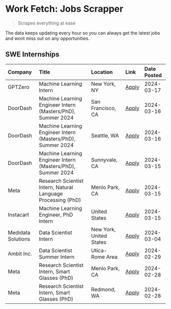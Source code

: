# Work Fetch: Jobs Scrapper
> Scrapes everything at ease

The data keeps updating every hour so you can always get the latest jobs and wont miss out on any opportunities.

## SWE Internships
<!--START_SECTION:workfetch-->
| Company            | Title                                                        | Location                | Link                                                                                                                                                                                                                                                                   | Date Posted   |
|:-------------------|:-------------------------------------------------------------|:------------------------|:-----------------------------------------------------------------------------------------------------------------------------------------------------------------------------------------------------------------------------------------------------------------------|:--------------|
| GPTZero            | Machine Learning Intern                                      | New York, NY            | [Apply](https://www.linkedin.com/jobs/view/machine-learning-intern-at-gptzero-3860723963?position=8&pageNum=0&refId=QtGGwo675ab6p2rnWIW6RQ%3D%3D&trackingId=HdYn2hvA%2BOG5WyxmasbRIg%3D%3D&trk=public_jobs_jserp-result_search-card)                                   | 2024-03-17    |
| DoorDash           | Machine Learning Engineer Intern (Masters/PhD), Summer 2024  | San Francisco, CA       | [Apply](https://www.linkedin.com/jobs/view/machine-learning-engineer-intern-masters-phd-summer-2024-at-doordash-3736457737?position=3&pageNum=0&refId=QtGGwo675ab6p2rnWIW6RQ%3D%3D&trackingId=QCGBnYYZnrC7fUEsvQNsLw%3D%3D&trk=public_jobs_jserp-result_search-card)   | 2024-03-16    |
| DoorDash           | Machine Learning Engineer Intern (Masters/PhD), Summer 2024  | Seattle, WA             | [Apply](https://www.linkedin.com/jobs/view/machine-learning-engineer-intern-masters-phd-summer-2024-at-doordash-3736455966?position=4&pageNum=0&refId=QtGGwo675ab6p2rnWIW6RQ%3D%3D&trackingId=oVcTw1c5v7grbgaim6%2F3QA%3D%3D&trk=public_jobs_jserp-result_search-card) | 2024-03-16    |
| DoorDash           | Machine Learning Engineer Intern (Masters/PhD), Summer 2024  | Sunnyvale, CA           | [Apply](https://www.linkedin.com/jobs/view/machine-learning-engineer-intern-masters-phd-summer-2024-at-doordash-3736454973?position=2&pageNum=0&refId=QtGGwo675ab6p2rnWIW6RQ%3D%3D&trackingId=IUPNOpMdxQ9LZfMNm3dwgA%3D%3D&trk=public_jobs_jserp-result_search-card)   | 2024-03-15    |
| Meta               | Research Scientist Intern, Natural Language Processing (PhD) | Menlo Park, CA          | [Apply](https://www.linkedin.com/jobs/view/research-scientist-intern-natural-language-processing-phd-at-meta-3858718375?position=7&pageNum=0&refId=QtGGwo675ab6p2rnWIW6RQ%3D%3D&trackingId=s3voRTx4bKst1oSoHNwLsw%3D%3D&trk=public_jobs_jserp-result_search-card)      | 2024-03-15    |
| Instacart          | Machine Learning Engineer, PhD Intern                        | United States           | [Apply](https://www.linkedin.com/jobs/view/machine-learning-engineer-phd-intern-at-instacart-3815634369?position=10&pageNum=0&refId=QtGGwo675ab6p2rnWIW6RQ%3D%3D&trackingId=vbCFYDgP5I2dn%2FyZRLOAeQ%3D%3D&trk=public_jobs_jserp-result_search-card)                   | 2024-03-15    |
| Medidata Solutions | Data Scientist Intern                                        | New York, United States | [Apply](https://www.linkedin.com/jobs/view/data-scientist-intern-at-medidata-solutions-3810253704?position=9&pageNum=0&refId=QtGGwo675ab6p2rnWIW6RQ%3D%3D&trackingId=2%2Fq3wXqJzRRSbmvoJs4LVA%3D%3D&trk=public_jobs_jserp-result_search-card)                          | 2024-03-04    |
| Ambit Inc.         | Data Scientist Summer Intern                                 | Utica-Rome Area         | [Apply](https://www.linkedin.com/jobs/view/data-scientist-summer-intern-at-ambit-inc-3843121918?position=5&pageNum=0&refId=QtGGwo675ab6p2rnWIW6RQ%3D%3D&trackingId=1AGjPMe4DUTzfdgAYri6FA%3D%3D&trk=public_jobs_jserp-result_search-card)                              | 2024-02-29    |
| Meta               | Research Scientist Intern, Smart Glasses (PhD)               | Menlo Park, CA          | [Apply](https://www.linkedin.com/jobs/view/research-scientist-intern-smart-glasses-phd-at-meta-3811308332?position=11&pageNum=0&refId=QtGGwo675ab6p2rnWIW6RQ%3D%3D&trackingId=T3uIQ%2BKRCmc8XELdTqXNAg%3D%3D&trk=public_jobs_jserp-result_search-card)                 | 2024-02-28    |
| Meta               | Research Scientist Intern, Smart Glasses (PhD)               | Redmond, WA             | [Apply](https://www.linkedin.com/jobs/view/research-scientist-intern-smart-glasses-phd-at-meta-3811304794?position=12&pageNum=0&refId=QtGGwo675ab6p2rnWIW6RQ%3D%3D&trackingId=D7zUSWqR1xGNO0gE2sZDng%3D%3D&trk=public_jobs_jserp-result_search-card)                   | 2024-02-28    |
<!--END_SECTION:workfetch-->
